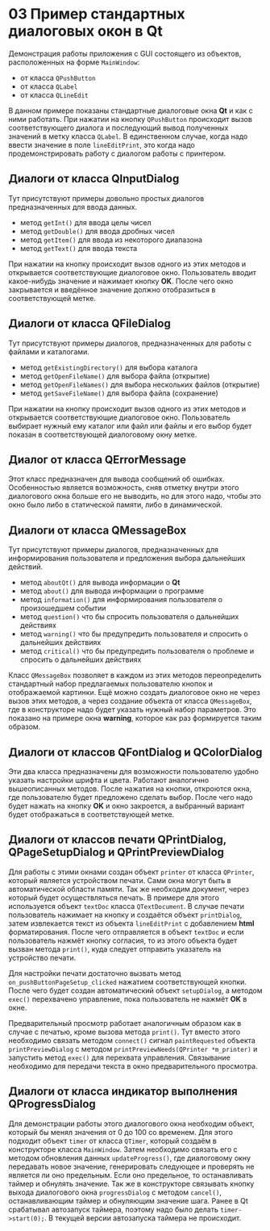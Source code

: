 # 03 Пример стандартных диалоговых окон в Qt

Демонстрация работы приложения с GUI состоящего из объектов, расположенных на форме `MainWindow`:
- от класса `QPushButton`
- от класса `QLabel`
- от класса `QLineEdit`

В данном примере показаны стандартные диалоговые окна **Qt** и как с ними работать. При нажатии на кнопку `QPushButton` происходит вызов соответствующего диалога и последующий вывод полученных значений в метку класса `QLabel`. В единственном случае, когда надо ввести значение в поле `lineEditPrint`, это когда надо продемонстрировать работу с диалогом работы с принтером.

## Диалоги от класса QInputDialog
Тут присутствуют примеры довольно простых диалогов предназначенных для ввода данных.
- метод `getInt()` для ввода целы чисел
- метод `getDouble()` для ввода дробных чисел
- метод `getItem()` для ввода из некоторого диапазона
- метод `getText()` для ввода текста

При нажатии на кнопку происходит вызов одного из этих методов и открывается соответствующие диалоговое окно. Пользователь вводит какое-нибудь значение и нажимает кнопку **OK**. После чего окно закрывается и введённое значение должно отобразиться в соответствующей метке.

## Диалоги от класса QFileDialog
Тут присутствуют примеры диалогов, предназначенных для работы с файлами и каталогами.
- метод `getExistingDirectory()` для выбора каталога
- метод `getOpenFileName()` для выбора файла (открытие)
- метод `getOpenFileNames()` для выбора нескольких файлов (открытие)
- метод `getSaveFileName()` для выбора файла (сохранение)

При нажатии на кнопку происходит вызов одного из этих методов и открывается соответствующие диалоговое окно. Пользователь выбирает нужный ему каталог или файл или файлы и его выбор будет показан в соответствующей диалоговому окну метке.

## Диалог от класса QErrorMessage
Этот класс предназначен для вывода сообщений об ошибках. Особенностью является возможность, сняв отметку внутри этого диалогового окна больше его не выводить, но для этого надо, чтобы это окно было либо в статической памяти, либо в динамической.

## Диалоги от класса QMessageBox
Тут присутствуют примеры диалогов, предназначенных для информирования пользователя и предложения выбора дальнейших действий.
- метод `aboutQt()` для вывода информации о **Qt**
- метод `about()` для вывода информации о программе
- метод `information()` для информирования пользователя о произошедшем событии
- метод `question()` что бы спросить пользователя о дальнейших действиях
- метод `warning()` что бы предупредить пользователя и спросить о дальнейших действиях
- метод `critical()` что бы предупредить пользователя о проблеме и спросить о дальнейших действиях

Класс `QMessageBox` позволяет в каждом из этих методов переопределить стандартный набор предлагаемых пользователю кнопок и отображаемой картинки. Ещё можно создать диалоговое окно не через вызов этих методов, а через создание объекта от класса `QMessageBox`, где в конструкторе надо будет указать нужный набор параметров. Это показано на примере окна **warning**, которое как раз формируется таким образом.

## Диалоги от классов QFontDialog и QColorDialog
Эти два класса предназначены для возможности пользователю удобно указать настройки шрифта и цвета. Работают аналогично вышеописанных методов. После нажатия на кнопки, откроются окна, где пользователю будет предложено сделать выбор. После чего надо будет нажать на кнопку **OK** и окно закроется, а выбранный вариант будет отображаться в соответствующей метке.

## Диалоги от классов печати QPrintDialog, QPageSetupDialog и QPrintPreviewDialog
Для работы с этими окнами создан объект `printer` от класса `QPrinter`, который является устройством печати. Сами окна могут быть в автоматической области памяти. Так же необходим документ, через который будет осуществляться печать. В примере для этого используется объект `textDoc` класса `QTextDocument`. В случае печати пользователь нажимает на кнопку и создаётся объект `printDialog`, затем извлекается текст из объекта `lineEditPrint` с добавлением **html** форматирования. После чего отправляется в объект `textDoc` и если пользователь нажмёт кнопку согласия, то из этого объекта будет вызван метода `print()`, куда следует отправить указатель на устройство печати.

Для настройки печати достаточно вызвать метод `on_pushButtonPageSetup_clicked` нажатием соответствующей кнопки. После чего будет создан автоматический объект `setupDialog`, а методом `exec()` перехвачено управление, пока пользователь не нажмёт **OK** в окне.

Предварительный просмотр работает аналогичным образом как в случае с печатью, кроме вызова метода `print()`. Тут вместо этого необходимо связать методом `connect()` сигнал `paintRequested` объекта `printPreviewDialog` с методом `printPreviewNeeds(QPrinter *m_printer)` и запустить метод `exec()` для перехвата управления. Связывание необходимо для передачи текста в окно предварительного просмотра.

## Диалоги от класса индикатор выполнения QProgressDialog
Для демонстрации работы этого диалогового окна необходим объект, который бы менял значения от 0 до 100 со временем. Для этого подходит объект `timer` от класса `QTimer`, который создаём в конструкторе класса `MainWindow`. Затем необходимо связать его с методом обновления данных `updateProgress()`, где диалоговому окну передавать новое значение, генерировать следующее и проверять не является ли оно предельным. Если оно предельное, то останавливать таймер и обнулять значение. Так же в конструкторе связывать кнопку выхода диалогового окна `progressDialog` с методом `cancel()`, останавливающим таймер и обнуляющим значение шага. Ранее в Qt срабатывал автозапуск таймера, поэтому надо было делать `timer->start(0);`. В текущей версии автозапуска таймера не происходит.
